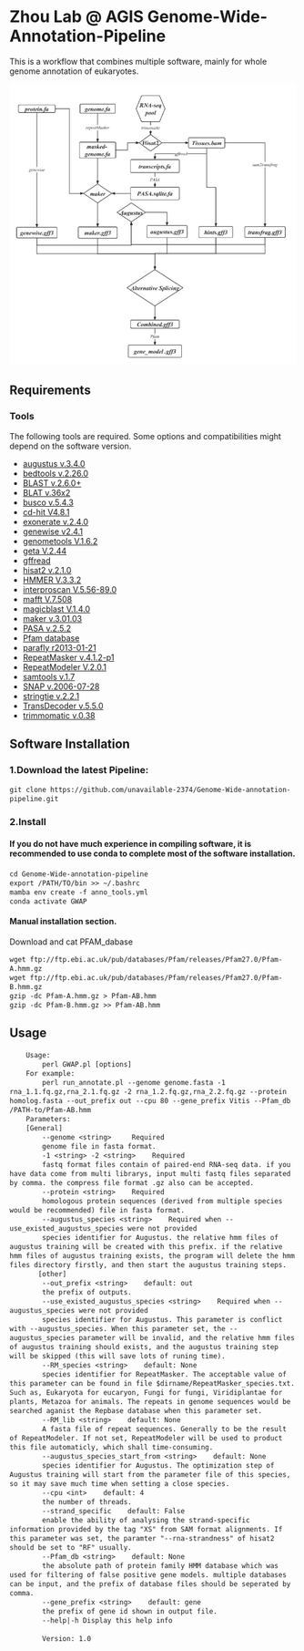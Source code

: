# Zhou Lab @ AGIS Genome-Wide-Annotation-Pipeline
This is a workflow that combines multiple software, mainly for whole genome annotation of eukaryotes.

<img width="600" alt="The GWAP workflow" src="https://github.com/unavailable-2374/Genome-Wide-annotation-pipeline/blob/main/img/注释.jpg?raw=true" >

## Requirements

### Tools

The following tools are required. Some options and compatibilities might depend on the software version. 

- [augustus v.3.4.0](http://bioinf.uni-greifswald.de/augustus/)
- [bedtools v.2.26.0](https://bedtools.readthedocs.io/en/latest/) 
- [BLAST v.2.6.0+](https://blast.ncbi.nlm.nih.gov/Blast.cgi?PAGE_TYPE=BlastDocs&DOC_TYPE=Download)
- [BLAT v.36x2](https://genome.ucsc.edu/FAQ/FAQblat.html)
- [busco v.5.4.3](https://busco.ezlab.org/)
- [cd-hit V4.8.1](https://github.com/weizhongli/cdhit/releases/download/)
- [exonerate v.2.4.0](https://www.ebi.ac.uk/about/vertebrate-genomics/software/exonerate-manual)
- [genewise v2.4.1](http://www.ebi.ac.uk/~birney/wise2/)
- [genometools V.1.6.2](http://genometools.org/pub/)
- [geta V.2.44](https://github.com/chenlianfu/geta)
- [gffread](http://ccb.jhu.edu/software/stringtie/gff.shtml)
- [hisat2 v.2.1.0](https://ccb.jhu.edu/software/hisat2/manual.shtml)
- [HMMER V.3.3.2](http://eddylab.org/software/hmmer/)
- [interproscan V.5.56-89.0](https://www.ebi.ac.uk/interpro/search/sequence/)
- [mafft V.7.508](https://mafft.cbrc.jp/alignment/software/)
- [magicblast V.1.4.0](https://ncbi.github.io/magicblast/)
- [maker v.3.01.03](https://www.yandell-lab.org/software/maker.html)
- [PASA v.2.5.2](https://github.com/PASApipeline/PASApipeline/wiki)
- [Pfam database](https://ftp.ebi.ac.uk/pub/databases/Pfam/releases/)
- [parafly r2013-01-21](https://sourceforge.net/projects/parafly/files/)
- [RepeatMasker v.4.1.2-p1](http://www.repeatmasker.org/)
- [RepeatModeler V.2.0.1](http://www.repeatmasker.org/RepeatModeler/)
- [samtools v.1.7](http://www.htslib.org/)
- [SNAP v.2006-07-28](https://github.com/KorfLab/SNAP)
- [stringtie v.2.2.1](https://ccb.jhu.edu/software/stringtie/)
- [TransDecoder v.5.5.0](https://github.com/TransDecoder/TransDecoder/wiki)
- [trimmomatic v.0.38](http://www.usadellab.org/cms/?page=trimmomatic)

## Software Installation 

### 1.Download the latest Pipeline:

    git clone https://github.com/unavailable-2374/Genome-Wide-annotation-pipeline.git
    
### 2.Install
    
#### If you do not have much experience in compiling software, it is recommended to use conda to complete most of the software installation.
   
    cd Genome-Wide-annotation-pipeline
    export /PATH/TO/bin >> ~/.bashrc
    mamba env create -f anno_tools.yml
    conda activate GWAP
    
#### Manual installation section. 
 
 Download and cat PFAM_dabase
    
    wget ftp://ftp.ebi.ac.uk/pub/databases/Pfam/releases/Pfam27.0/Pfam-A.hmm.gz 
    wget ftp://ftp.ebi.ac.uk/pub/databases/Pfam/releases/Pfam27.0/Pfam-B.hmm.gz 
    gzip -dc Pfam-A.hmm.gz > Pfam-AB.hmm
    gzip -dc Pfam-B.hmm.gz >> Pfam-AB.hmm
    
## Usage

        Usage:
            perl GWAP.pl [options]
        For example:
            perl run_annotate.pl --genome genome.fasta -1 rna_1.1.fq.gz,rna_2.1.fq.gz -2 rna_1.2.fq.gz,rna_2.2.fq.gz --protein homolog.fasta --out_prefix out --cpu 80 --gene_prefix Vitis --Pfam_db /PATH-to/Pfam-AB.hmm
        Parameters:
        [General]
            --genome <string>     Required
            genome file in fasta format.
            -1 <string> -2 <string>    Required
            fastq format files contain of paired-end RNA-seq data. if you have data come from multi librarys, input multi fastq files separated by comma. the compress file format .gz also can be accepted.
            --protein <string>    Required
            homologous protein sequences (derived from multiple species would be recommended) file in fasta format.
            --augustus_species <string>    Required when --use_existed_augustus_species were not provided
            species identifier for Augustus. the relative hmm files of augustus training will be created with this prefix. if the relative hmm files of augustus training exists, the program will delete the hmm files directory firstly, and then start the augustus training steps.
           [other]
            --out_prefix <string>    default: out
            the prefix of outputs.
            --use_existed_augustus_species <string>    Required when --augustus_species were not provided
            species identifier for Augustus. This parameter is conflict with --augustus_species. When this parameter set, the --augustus_species parameter will be invalid, and the relative hmm files of augustus training should exists, and the augustus training step will be skipped (this will save lots of runing time).
            --RM_species <string>    default: None
            species identifier for RepeatMasker. The acceptable value of this parameter can be found in file $dirname/RepeatMasker_species.txt. Such as, Eukaryota for eucaryon, Fungi for fungi, Viridiplantae for plants, Metazoa for animals. The repeats in genome sequences would be searched aganist the Repbase database when this parameter set. 
            --RM_lib <string>    default: None
            A fasta file of repeat sequences. Generally to be the result of RepeatModeler. If not set, RepeatModeler will be used to product this file automaticly, which shall time-consuming.
            --augustus_species_start_from <string>    default: None
            species identifier for Augustus. The optimization step of Augustus training will start from the parameter file of this species, so it may save much time when setting a close species.
            --cpu <int>    default: 4
            the number of threads.
            --strand_specific    default: False
            enable the ability of analysing the strand-specific information provided by the tag "XS" from SAM format alignments. If this parameter was set, the paramter "--rna-strandness" of hisat2 should be set to "RF" usually.
            --Pfam_db <string>    default: None
            the absolute path of protein family HMM database which was used for filtering of false positive gene models. multiple databases can be input, and the prefix of database files should be seperated by comma.
            --gene_prefix <string>    default: gene
            the prefix of gene id shown in output file.
            --help|-h Display this help info
            
            Version: 1.0
